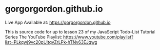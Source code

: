 # gorgorgordon.github.io

Live App Available at:
https://gorgorgordon.github.io

This is source code for up to lesson 23 of my JavaScript Todo-List Tutorial Series
The YouTube Playlist:
https://www.youtube.com/playlist?list=PLkqwj9vc20pUitqvZrLPk-hTNv63EJqwg
